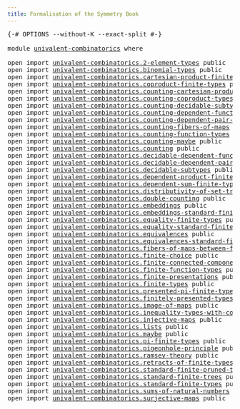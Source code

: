 ```yaml
---
title: Formalisation of the Symmetry Book
---
```


<pre class="Agda"><a id="60" class="Symbol">{-#</a> <a id="64" class="Keyword">OPTIONS</a> <a id="72" class="Pragma">--without-K</a> <a id="84" class="Pragma">--exact-split</a> <a id="98" class="Symbol">#-}</a>

<a id="103" class="Keyword">module</a> <a id="110" href="univalent-combinatorics.html" class="Module">univalent-combinatorics</a> <a id="134" class="Keyword">where</a>

<a id="141" class="Keyword">open</a> <a id="146" class="Keyword">import</a> <a id="153" href="univalent-combinatorics.2-element-types.html" class="Module">univalent-combinatorics.2-element-types</a> <a id="193" class="Keyword">public</a>
<a id="200" class="Keyword">open</a> <a id="205" class="Keyword">import</a> <a id="212" href="univalent-combinatorics.binomial-types.html" class="Module">univalent-combinatorics.binomial-types</a> <a id="251" class="Keyword">public</a>
<a id="258" class="Keyword">open</a> <a id="263" class="Keyword">import</a> <a id="270" href="univalent-combinatorics.cartesian-product-finite-types.html" class="Module">univalent-combinatorics.cartesian-product-finite-types</a> <a id="325" class="Keyword">public</a>
<a id="332" class="Keyword">open</a> <a id="337" class="Keyword">import</a> <a id="344" href="univalent-combinatorics.coproduct-finite-types.html" class="Module">univalent-combinatorics.coproduct-finite-types</a> <a id="391" class="Keyword">public</a>
<a id="398" class="Keyword">open</a> <a id="403" class="Keyword">import</a> <a id="410" href="univalent-combinatorics.counting-cartesian-product-types.html" class="Module">univalent-combinatorics.counting-cartesian-product-types</a> <a id="467" class="Keyword">public</a>
<a id="474" class="Keyword">open</a> <a id="479" class="Keyword">import</a> <a id="486" href="univalent-combinatorics.counting-coproduct-types.html" class="Module">univalent-combinatorics.counting-coproduct-types</a> <a id="535" class="Keyword">public</a>
<a id="542" class="Keyword">open</a> <a id="547" class="Keyword">import</a> <a id="554" href="univalent-combinatorics.counting-decidable-subtypes.html" class="Module">univalent-combinatorics.counting-decidable-subtypes</a> <a id="606" class="Keyword">public</a>
<a id="613" class="Keyword">open</a> <a id="618" class="Keyword">import</a> <a id="625" href="univalent-combinatorics.counting-dependent-function-types.html" class="Module">univalent-combinatorics.counting-dependent-function-types</a> <a id="683" class="Keyword">public</a>
<a id="690" class="Keyword">open</a> <a id="695" class="Keyword">import</a> <a id="702" href="univalent-combinatorics.counting-dependent-pair-types.html" class="Module">univalent-combinatorics.counting-dependent-pair-types</a> <a id="756" class="Keyword">public</a>
<a id="763" class="Keyword">open</a> <a id="768" class="Keyword">import</a> <a id="775" href="univalent-combinatorics.counting-fibers-of-maps.html" class="Module">univalent-combinatorics.counting-fibers-of-maps</a> <a id="823" class="Keyword">public</a>
<a id="830" class="Keyword">open</a> <a id="835" class="Keyword">import</a> <a id="842" href="univalent-combinatorics.counting-function-types.html" class="Module">univalent-combinatorics.counting-function-types</a> <a id="890" class="Keyword">public</a>
<a id="897" class="Keyword">open</a> <a id="902" class="Keyword">import</a> <a id="909" href="univalent-combinatorics.counting-maybe.html" class="Module">univalent-combinatorics.counting-maybe</a> <a id="948" class="Keyword">public</a>
<a id="955" class="Keyword">open</a> <a id="960" class="Keyword">import</a> <a id="967" href="univalent-combinatorics.counting.html" class="Module">univalent-combinatorics.counting</a> <a id="1000" class="Keyword">public</a>
<a id="1007" class="Keyword">open</a> <a id="1012" class="Keyword">import</a> <a id="1019" href="univalent-combinatorics.decidable-dependent-function-types.html" class="Module">univalent-combinatorics.decidable-dependent-function-types</a> <a id="1078" class="Keyword">public</a>
<a id="1085" class="Keyword">open</a> <a id="1090" class="Keyword">import</a> <a id="1097" href="univalent-combinatorics.decidable-dependent-pair-types.html" class="Module">univalent-combinatorics.decidable-dependent-pair-types</a> <a id="1152" class="Keyword">public</a>
<a id="1159" class="Keyword">open</a> <a id="1164" class="Keyword">import</a> <a id="1171" href="univalent-combinatorics.decidable-subtypes.html" class="Module">univalent-combinatorics.decidable-subtypes</a> <a id="1214" class="Keyword">public</a>
<a id="1221" class="Keyword">open</a> <a id="1226" class="Keyword">import</a> <a id="1233" href="univalent-combinatorics.dependent-product-finite-types.html" class="Module">univalent-combinatorics.dependent-product-finite-types</a> <a id="1288" class="Keyword">public</a>
<a id="1295" class="Keyword">open</a> <a id="1300" class="Keyword">import</a> <a id="1307" href="univalent-combinatorics.dependent-sum-finite-types.html" class="Module">univalent-combinatorics.dependent-sum-finite-types</a> <a id="1358" class="Keyword">public</a>
<a id="1365" class="Keyword">open</a> <a id="1370" class="Keyword">import</a> <a id="1377" href="univalent-combinatorics.distributivity-of-set-truncation-over-finite-products.html" class="Module">univalent-combinatorics.distributivity-of-set-truncation-over-finite-products</a> <a id="1455" class="Keyword">public</a>
<a id="1462" class="Keyword">open</a> <a id="1467" class="Keyword">import</a> <a id="1474" href="univalent-combinatorics.double-counting.html" class="Module">univalent-combinatorics.double-counting</a> <a id="1514" class="Keyword">public</a>
<a id="1521" class="Keyword">open</a> <a id="1526" class="Keyword">import</a> <a id="1533" href="univalent-combinatorics.embeddings.html" class="Module">univalent-combinatorics.embeddings</a> <a id="1568" class="Keyword">public</a>
<a id="1575" class="Keyword">open</a> <a id="1580" class="Keyword">import</a> <a id="1587" href="univalent-combinatorics.embeddings-standard-finite-types.html" class="Module">univalent-combinatorics.embeddings-standard-finite-types</a> <a id="1644" class="Keyword">public</a>
<a id="1651" class="Keyword">open</a> <a id="1656" class="Keyword">import</a> <a id="1663" href="univalent-combinatorics.equality-finite-types.html" class="Module">univalent-combinatorics.equality-finite-types</a> <a id="1709" class="Keyword">public</a>
<a id="1716" class="Keyword">open</a> <a id="1721" class="Keyword">import</a> <a id="1728" href="univalent-combinatorics.equality-standard-finite-types.html" class="Module">univalent-combinatorics.equality-standard-finite-types</a> <a id="1783" class="Keyword">public</a>
<a id="1790" class="Keyword">open</a> <a id="1795" class="Keyword">import</a> <a id="1802" href="univalent-combinatorics.equivalences.html" class="Module">univalent-combinatorics.equivalences</a> <a id="1839" class="Keyword">public</a>
<a id="1846" class="Keyword">open</a> <a id="1851" class="Keyword">import</a> <a id="1858" href="univalent-combinatorics.equivalences-standard-finite-types.html" class="Module">univalent-combinatorics.equivalences-standard-finite-types</a> <a id="1917" class="Keyword">public</a>
<a id="1924" class="Keyword">open</a> <a id="1929" class="Keyword">import</a> <a id="1936" href="univalent-combinatorics.fibers-of-maps-between-finite-types.html" class="Module">univalent-combinatorics.fibers-of-maps-between-finite-types</a> <a id="1996" class="Keyword">public</a>
<a id="2003" class="Keyword">open</a> <a id="2008" class="Keyword">import</a> <a id="2015" href="univalent-combinatorics.finite-choice.html" class="Module">univalent-combinatorics.finite-choice</a> <a id="2053" class="Keyword">public</a>
<a id="2060" class="Keyword">open</a> <a id="2065" class="Keyword">import</a> <a id="2072" href="univalent-combinatorics.finite-connected-components.html" class="Module">univalent-combinatorics.finite-connected-components</a> <a id="2124" class="Keyword">public</a>
<a id="2131" class="Keyword">open</a> <a id="2136" class="Keyword">import</a> <a id="2143" href="univalent-combinatorics.finite-function-types.html" class="Module">univalent-combinatorics.finite-function-types</a> <a id="2189" class="Keyword">public</a>
<a id="2196" class="Keyword">open</a> <a id="2201" class="Keyword">import</a> <a id="2208" href="univalent-combinatorics.finite-presentations.html" class="Module">univalent-combinatorics.finite-presentations</a> <a id="2253" class="Keyword">public</a>
<a id="2260" class="Keyword">open</a> <a id="2265" class="Keyword">import</a> <a id="2272" href="univalent-combinatorics.finite-types.html" class="Module">univalent-combinatorics.finite-types</a> <a id="2309" class="Keyword">public</a>
<a id="2316" class="Keyword">open</a> <a id="2321" class="Keyword">import</a> <a id="2328" href="univalent-combinatorics.presented-pi-finite-types.html" class="Module">univalent-combinatorics.presented-pi-finite-types</a> <a id="2378" class="Keyword">public</a>
<a id="2385" class="Keyword">open</a> <a id="2390" class="Keyword">import</a> <a id="2397" href="univalent-combinatorics.finitely-presented-types.html" class="Module">univalent-combinatorics.finitely-presented-types</a> <a id="2446" class="Keyword">public</a>
<a id="2453" class="Keyword">open</a> <a id="2458" class="Keyword">import</a> <a id="2465" href="univalent-combinatorics.image-of-maps.html" class="Module">univalent-combinatorics.image-of-maps</a> <a id="2503" class="Keyword">public</a>
<a id="2510" class="Keyword">open</a> <a id="2515" class="Keyword">import</a> <a id="2522" href="univalent-combinatorics.inequality-types-with-counting.html" class="Module">univalent-combinatorics.inequality-types-with-counting</a> <a id="2577" class="Keyword">public</a>
<a id="2584" class="Keyword">open</a> <a id="2589" class="Keyword">import</a> <a id="2596" href="univalent-combinatorics.injective-maps.html" class="Module">univalent-combinatorics.injective-maps</a> <a id="2635" class="Keyword">public</a>
<a id="2642" class="Keyword">open</a> <a id="2647" class="Keyword">import</a> <a id="2654" href="univalent-combinatorics.lists.html" class="Module">univalent-combinatorics.lists</a> <a id="2684" class="Keyword">public</a>
<a id="2691" class="Keyword">open</a> <a id="2696" class="Keyword">import</a> <a id="2703" href="univalent-combinatorics.maybe.html" class="Module">univalent-combinatorics.maybe</a> <a id="2733" class="Keyword">public</a>
<a id="2740" class="Keyword">open</a> <a id="2745" class="Keyword">import</a> <a id="2752" href="univalent-combinatorics.pi-finite-types.html" class="Module">univalent-combinatorics.pi-finite-types</a> <a id="2792" class="Keyword">public</a>
<a id="2799" class="Keyword">open</a> <a id="2804" class="Keyword">import</a> <a id="2811" href="univalent-combinatorics.pigeonhole-principle.html" class="Module">univalent-combinatorics.pigeonhole-principle</a> <a id="2856" class="Keyword">public</a>
<a id="2863" class="Keyword">open</a> <a id="2868" class="Keyword">import</a> <a id="2875" href="univalent-combinatorics.ramsey-theory.html" class="Module">univalent-combinatorics.ramsey-theory</a> <a id="2913" class="Keyword">public</a>
<a id="2920" class="Keyword">open</a> <a id="2925" class="Keyword">import</a> <a id="2932" href="univalent-combinatorics.retracts-of-finite-types.html" class="Module">univalent-combinatorics.retracts-of-finite-types</a> <a id="2981" class="Keyword">public</a>
<a id="2988" class="Keyword">open</a> <a id="2993" class="Keyword">import</a> <a id="3000" href="univalent-combinatorics.standard-finite-pruned-trees.html" class="Module">univalent-combinatorics.standard-finite-pruned-trees</a> <a id="3053" class="Keyword">public</a>
<a id="3060" class="Keyword">open</a> <a id="3065" class="Keyword">import</a> <a id="3072" href="univalent-combinatorics.standard-finite-trees.html" class="Module">univalent-combinatorics.standard-finite-trees</a> <a id="3118" class="Keyword">public</a>
<a id="3125" class="Keyword">open</a> <a id="3130" class="Keyword">import</a> <a id="3137" href="univalent-combinatorics.standard-finite-types.html" class="Module">univalent-combinatorics.standard-finite-types</a> <a id="3183" class="Keyword">public</a>
<a id="3190" class="Keyword">open</a> <a id="3195" class="Keyword">import</a> <a id="3202" href="univalent-combinatorics.sums-of-natural-numbers.html" class="Module">univalent-combinatorics.sums-of-natural-numbers</a> <a id="3250" class="Keyword">public</a>
<a id="3257" class="Keyword">open</a> <a id="3262" class="Keyword">import</a> <a id="3269" href="univalent-combinatorics.surjective-maps.html" class="Module">univalent-combinatorics.surjective-maps</a> <a id="3309" class="Keyword">public</a>
</pre>